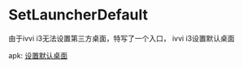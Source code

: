 # SetLauncherDefault
由于ivvi i3无法设置第三方桌面，特写了一个入口，
ivvi i3设置默认桌面

apk: [设置默认桌面](https://github.com/xiaowujiang/SetLauncherDefault/trunk/app/app-release.apk)
